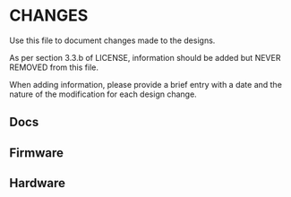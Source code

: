 <!--
SPDX-FileCopyrightText: 2023 Daniel Židek <danielzidek@post.cz>

SPDX-License-Identifier: GPL-3.0-or-later
-->

# CHANGES

Use this file to document changes made to the designs. 

As per section 3.3.b of LICENSE, information should be added but NEVER REMOVED from this file. 

When adding information, please provide a brief entry with a date and the nature of the modification for each design change.

## Docs

## Firmware

## Hardware